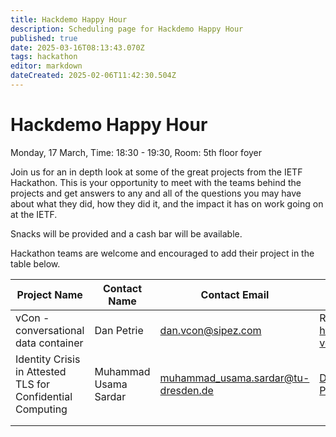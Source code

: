 ```yaml
---
title: Hackdemo Happy Hour
description: Scheduling page for Hackdemo Happy Hour
published: true
date: 2025-03-16T08:13:43.070Z
tags: hackathon
editor: markdown
dateCreated: 2025-02-06T11:42:30.504Z
---
```


# Hackdemo Happy Hour
Monday, 17 March, Time: 18:30 - 19:30, Room: 5th floor foyer

Join us for an in depth look at some of the great projects from the IETF Hackathon. This is your opportunity to meet with the teams behind the projects and get answers to any and all of the questions you may have about what they did, how they did it, and the impact it has on work going on at the IETF. 

Snacks will be provided and a cash bar will be available.

Hackathon teams are welcome and encouraged to add their project in the table below.

| Project Name  |  Contact Name |  Contact Email |  Reference Link  |
|---|---|---|---|
|vCon - conversational data container| Dan Petrie | <dan.vcon@sipez.com> |  Repo: https://github.com/py-vcon/py-vcon |
| Identity Crisis in Attested TLS for Confidential Computing | Muhammad Usama Sardar  | muhammad_usama.sardar@tu-dresden.de  | [Description](https://mailarchive.ietf.org/arch/msg/tls/Jx_yPoYWMIKaqXmPsytKZBDq23o/)  and [Presentation](https://datatracker.ietf.org/meeting/122/materials/slides-122-hackathon-sessd-identity-crisis-for-attested-tls-in-confidential-computing-00)  |
|   |   |   |   |
|   |   |   |   |